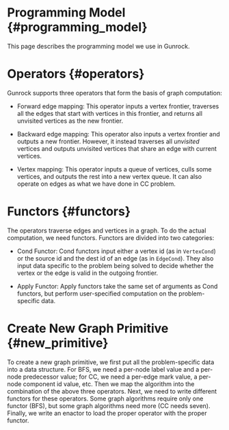 Programming Model              {#programming_model}
=================

This page describes the programming model we use in Gunrock.

Operators                       {#operators}
=========

Gunrock supports three operators that form the basis of graph
computation:

+ Forward edge mapping:
This operator inputs a vertex frontier, traverses all the edges that
start with vertices in this frontier, and returns all unvisited
vertices as the new frontier.

+ Backward edge mapping:
This operator also inputs a vertex frontier and outputs a new
frontier. However, it instead traverses all *unvisited* vertices and
outputs unvisited vertices that share an edge with current vertices.

+ Vertex mapping:
This operator inputs a queue of vertices, culls some vertices, and
outputs the rest into a new vertex queue. It can also operate on edges
as what we have done in CC problem.


Functors                        {#functors}
========

The operators traverse edges and vertices in a graph. To do the actual
computation, we need functors. Functors are divided into two
categories:

+ Cond Functor:
Cond functors input either a vertex id (as in `VertexCond`) or the
source id and the dest id of an edge (as in `EdgeCond`). They also
input data specific to the problem being solved to decide whether the
vertex or the edge is valid in the outgoing frontier.

+ Apply Functor:
Apply functors take the same set of arguments as Cond functors, but
perform user-specified computation on the problem-specific data.

Create New Graph Primitive         {#new_primitive}
==========================

To create a new graph primitive, we first put all the problem-specific
data into a data structure. For BFS, we need a per-node label value
and a per-node predecessor value; for CC, we need a per-edge mark
value, a per-node component id value, etc. Then we map the algorithm
into the combination of the above three operators. Next, we need to
write different functors for these operators. Some graph algorithms
require only one functor (BFS), but some graph algorithms need more
(CC needs seven). Finally, we write an enactor to load the proper
operator with the proper functor.
